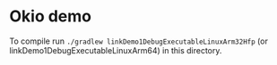 # Okio demo

To compile run `./gradlew linkDemo1DebugExecutableLinuxArm32Hfp` (or
linkDemo1DebugExecutableLinuxArm64)
in this directory.




